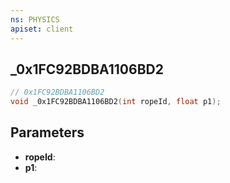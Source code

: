 ```yaml
---
ns: PHYSICS
apiset: client
---
```

## _0x1FC92BDBA1106BD2

```c
// 0x1FC92BDBA1106BD2
void _0x1FC92BDBA1106BD2(int ropeId, float p1);
```


## Parameters
* **ropeId**:
* **p1**:
